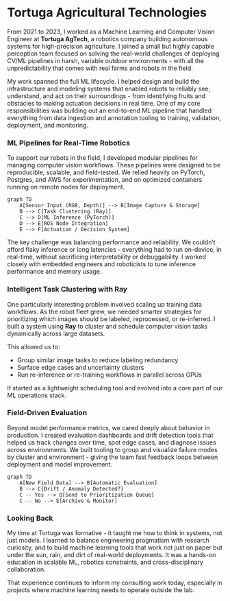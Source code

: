 # Tortuga Agricultural Technologies

From 2021 to 2023, I worked as a Machine Learning and Computer Vision Engineer at **Tortuga AgTech**, a robotics company building autonomous systems for high-precision agriculture. I joined a small but highly capable perception team focused on solving the real-world challenges of deploying CV/ML pipelines in harsh, variable outdoor environments - with all the unpredictability that comes with real farms and robots in the field.

My work spanned the full ML lifecycle. I helped design and build the infrastructure and modeling systems that enabled robots to reliably see, understand, and act on their surroundings - from identifying fruits and obstacles to making actuation decisions in real time. One of my core responsibilities was building out an end-to-end ML pipeline that handled everything from data ingestion and annotation tooling to training, validation, deployment, and monitoring.

### ML Pipelines for Real-Time Robotics

To support our robots in the field, I developed modular pipelines for managing computer vision workflows. These pipelines were designed to be reproducible, scalable, and field-tested. We relied heavily on PyTorch, Postgres, and AWS for experimentation, and on optimized containers running on remote nodes for deployment.

```mermaid
graph TD
    A[Sensor Input (RGB, Depth)] --> B[Image Capture & Storage]
    B --> C[Task Clustering (Ray)]
    C --> D[ML Inference (PyTorch)]
    D --> E[ROS Node Integration]
    E --> F[Actuation / Decision System]
```

The key challenge was balancing performance and reliability. We couldn’t afford flaky inference or long latencies - everything had to run on-device, in real-time, without sacrificing interpretability or debuggability. I worked closely with embedded engineers and roboticists to tune inference performance and memory usage.

### Intelligent Task Clustering with Ray

One particularly interesting problem involved scaling up training data workflows. As the robot fleet grew, we needed smarter strategies for prioritizing which images should be labeled, reprocessed, or re-inferred. I built a system using **Ray** to cluster and schedule computer vision tasks dynamically across large datasets.

This allowed us to:

* Group similar image tasks to reduce labeling redundancy
* Surface edge cases and uncertainty clusters
* Run re-inference or re-training workflows in parallel across GPUs

It started as a lightweight scheduling tool and evolved into a core part of our ML operations stack.

### Field-Driven Evaluation

Beyond model performance metrics, we cared deeply about behavior in production. I created evaluation dashboards and drift detection tools that helped us track changes over time, spot edge cases, and diagnose issues across environments. We built tooling to group and visualize failure modes by cluster and environment - giving the team fast feedback loops between deployment and model improvement.

```mermaid
graph TD
    A[New Field Data] --> B[Automatic Evaluation]
    B --> C{Drift / Anomaly Detected?}
    C -- Yes --> D[Send to Prioritization Queue]
    C -- No --> E[Archive & Monitor]
```

### Looking Back

My time at Tortuga was formative - it taught me how to think in systems, not just models. I learned to balance engineering pragmatism with research curiosity, and to build machine learning tools that work not just on paper but under the sun, rain, and dirt of real-world deployments. It was a hands-on education in scalable ML, robotics constraints, and cross-disciplinary collaboration.

That experience continues to inform my consulting work today, especially in projects where machine learning needs to operate outside the lab.

